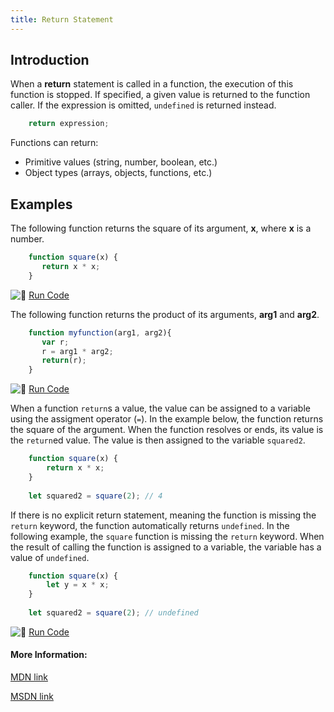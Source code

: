 ```yaml
---
title: Return Statement
---
```

## Introduction

When a **return** statement is called in a function, the execution of this function is stopped. If specified, a given value is returned to the function caller. If the expression is omitted, `undefined` is returned instead.

```js
    return expression;
```

Functions can return:
* Primitive values (string, number, boolean, etc.)
* Object types (arrays, objects, functions, etc.)

## Examples

The following function returns the square of its argument, **x**, where **x** is a number.

```js
    function square(x) {
       return x * x;
    }
```
![:rocket:](//forum.freecodecamp.com/images/emoji/emoji_one/rocket.png?v=2 ":rocket:") <a href='https://repl.it/C7VT/0' target='_blank' rel='nofollow'>Run Code</a>

The following function returns the product of its arguments, **arg1** and **arg2**.

```js
    function myfunction(arg1, arg2){
       var r;
       r = arg1 * arg2;
       return(r);
    }
```

![:rocket:](//forum.freecodecamp.com/images/emoji/emoji_one/rocket.png?v=2 ":rocket:") <a href='https://repl.it/C7VU/0' target='_blank' rel='nofollow'>Run Code</a>

When a function `return`s a value, the value can be assigned to a variable using the assigment operator (`=`). In the example below, the function returns the square of the argument. When the function resolves or ends, its value is the `return`ed value. The value is then assigned to the variable `squared2`.

```javascript
    function square(x) {
        return x * x;
    }
    
    let squared2 = square(2); // 4
```

If there is no explicit return statement, meaning the function is missing the `return` keyword, the function automatically returns `undefined`. In the following example, the `square` function is missing the `return` keyword. When the result of calling the function is assigned to a variable, the variable has a value of `undefined`.

```javascript
    function square(x) {
        let y = x * x;
    }
    
    let squared2 = square(2); // undefined
```

![:rocket:](//forum.freecodecamp.com/images/emoji/emoji_one/rocket.png?v=2 ":rocket:") <a href='https://repl.it/M8BE' target='_blank' rel='nofollow'>Run Code</a>

#### More Information:

<a href='https://developer.mozilla.org/en-US/docs/Web/JavaScript/Reference/Statements/return' target='_blank' rel='nofollow'>MDN link</a>

<a href='https://msdn.microsoft.com/en-us/library/22a685h9.aspx' target='_blank' rel='nofollow'>MSDN link</a>

